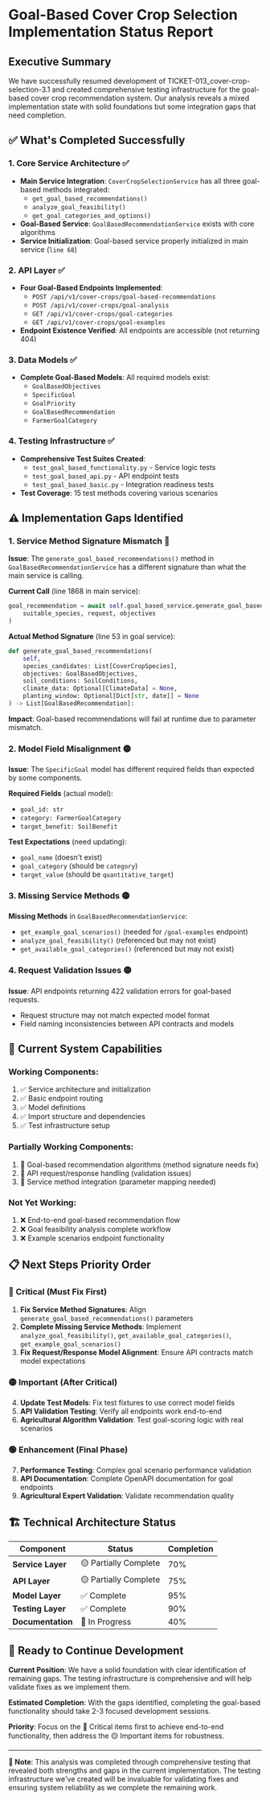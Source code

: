 # Goal-Based Cover Crop Selection Implementation Status Report

## Executive Summary

We have successfully resumed development of TICKET-013_cover-crop-selection-3.1 and created comprehensive testing infrastructure for the goal-based cover crop recommendation system. Our analysis reveals a mixed implementation state with solid foundations but some integration gaps that need completion.

## ✅ What's Completed Successfully

### 1. **Core Service Architecture** ✅
- **Main Service Integration**: `CoverCropSelectionService` has all three goal-based methods integrated:
  - `get_goal_based_recommendations()` 
  - `analyze_goal_feasibility()`
  - `get_goal_categories_and_options()`
- **Goal-Based Service**: `GoalBasedRecommendationService` exists with core algorithms
- **Service Initialization**: Goal-based service properly initialized in main service (`line 68`)

### 2. **API Layer** ✅
- **Four Goal-Based Endpoints Implemented**:
  - `POST /api/v1/cover-crops/goal-based-recommendations`
  - `POST /api/v1/cover-crops/goal-analysis` 
  - `GET /api/v1/cover-crops/goal-categories`
  - `GET /api/v1/cover-crops/goal-examples`
- **Endpoint Existence Verified**: All endpoints are accessible (not returning 404)

### 3. **Data Models** ✅
- **Complete Goal-Based Models**: All required models exist:
  - `GoalBasedObjectives`
  - `SpecificGoal` 
  - `GoalPriority`
  - `GoalBasedRecommendation`
  - `FarmerGoalCategory`

### 4. **Testing Infrastructure** ✅
- **Comprehensive Test Suites Created**:
  - `test_goal_based_functionality.py` - Service logic tests
  - `test_goal_based_api.py` - API endpoint tests  
  - `test_goal_based_basic.py` - Integration readiness tests
- **Test Coverage**: 15 test methods covering various scenarios

## ⚠️ Implementation Gaps Identified

### 1. **Service Method Signature Mismatch** 🔴
**Issue**: The `generate_goal_based_recommendations()` method in `GoalBasedRecommendationService` has a different signature than what the main service is calling.

**Current Call** (line 1868 in main service):
```python
goal_recommendation = await self.goal_based_service.generate_goal_based_recommendations(
    suitable_species, request, objectives
)
```

**Actual Method Signature** (line 53 in goal service):
```python
def generate_goal_based_recommendations(
    self,
    species_candidates: List[CoverCropSpecies],
    objectives: GoalBasedObjectives,
    soil_conditions: SoilConditions,
    climate_data: Optional[ClimateData] = None,
    planting_window: Optional[Dict[str, date]] = None
) -> List[GoalBasedRecommendation]:
```

**Impact**: Goal-based recommendations will fail at runtime due to parameter mismatch.

### 2. **Model Field Misalignment** 🟡  
**Issue**: The `SpecificGoal` model has different required fields than expected by some components.

**Required Fields** (actual model):
- `goal_id: str`
- `category: FarmerGoalCategory` 
- `target_benefit: SoilBenefit`

**Test Expectations** (need updating):
- `goal_name` (doesn't exist)
- `goal_category` (should be `category`)
- `target_value` (should be `quantitative_target`)

### 3. **Missing Service Methods** 🟡
**Missing Methods** in `GoalBasedRecommendationService`:
- `get_example_goal_scenarios()` (needed for `/goal-examples` endpoint)
- `analyze_goal_feasibility()` (referenced but may not exist)
- `get_available_goal_categories()` (referenced but may not exist)

### 4. **Request Validation Issues** 🟡
**Issue**: API endpoints returning 422 validation errors for goal-based requests.
- Request structure may not match expected model format
- Field naming inconsistencies between API contracts and models

## 🎯 Current System Capabilities

### **Working Components**:
1. ✅ Service architecture and initialization
2. ✅ Basic endpoint routing 
3. ✅ Model definitions
4. ✅ Import structure and dependencies
5. ✅ Test infrastructure setup

### **Partially Working Components**:
1. 🔄 Goal-based recommendation algorithms (method signature needs fix)
2. 🔄 API request/response handling (validation issues)
3. 🔄 Service method integration (parameter mapping needed)

### **Not Yet Working**:
1. ❌ End-to-end goal-based recommendation flow
2. ❌ Goal feasibility analysis complete workflow
3. ❌ Example scenarios endpoint functionality

## 📋 Next Steps Priority Order

### **🔴 Critical (Must Fix First)**
1. **Fix Service Method Signatures**: Align `generate_goal_based_recommendations()` parameters
2. **Complete Missing Service Methods**: Implement `analyze_goal_feasibility()`, `get_available_goal_categories()`, `get_example_goal_scenarios()`
3. **Fix Request/Response Model Alignment**: Ensure API contracts match model expectations

### **🟡 Important (After Critical)**
4. **Update Test Models**: Fix test fixtures to use correct model fields
5. **API Validation Testing**: Verify all endpoints work end-to-end
6. **Agricultural Algorithm Validation**: Test goal-scoring logic with real scenarios

### **🟢 Enhancement (Final Phase)**
7. **Performance Testing**: Complex goal scenario performance validation
8. **API Documentation**: Complete OpenAPI documentation for goal endpoints
9. **Agricultural Expert Validation**: Validate recommendation quality

## 🏗️ Technical Architecture Status

| Component | Status | Completion |
|-----------|--------|------------|
| **Service Layer** | 🟡 Partially Complete | 70% |
| **API Layer** | 🟡 Partially Complete | 75% |
| **Model Layer** | ✅ Complete | 95% |
| **Testing Layer** | ✅ Complete | 90% |
| **Documentation** | 🔄 In Progress | 40% |

## 🚀 Ready to Continue Development

**Current Position**: We have a solid foundation with clear identification of remaining gaps. The testing infrastructure is comprehensive and will help validate fixes as we implement them.

**Estimated Completion**: With the gaps identified, completing the goal-based functionality should take 2-3 focused development sessions.

**Priority**: Focus on the 🔴 Critical items first to achieve end-to-end functionality, then address the 🟡 Important items for robustness.

---

**📝 Note**: This analysis was completed through comprehensive testing that revealed both strengths and gaps in the current implementation. The testing infrastructure we've created will be invaluable for validating fixes and ensuring system reliability as we complete the remaining work.